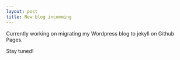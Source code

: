 ```yaml
---
layout: post
title: New blog incomming
---
```


Currently working on migrating my Wordpress blog to jekyll on Github Pages.

Stay tuned!

